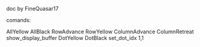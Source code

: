 doc by FineQuasar17

comands:

AllYellow
AllBlack
RowAdvance
RowYellow
ColumnAdvance
ColumnRetreat
show_display_buffer
DotYellow
DotBlack
set_dot_idx 1,1
